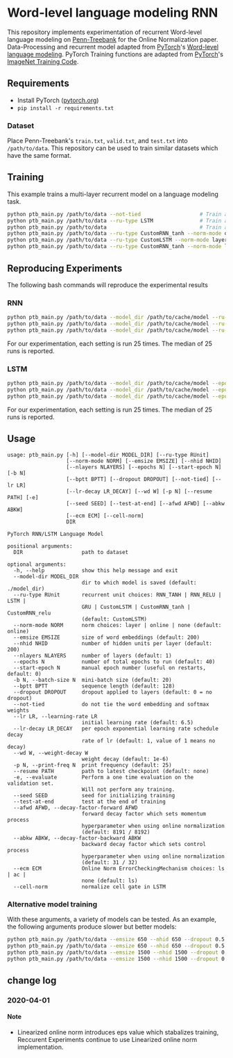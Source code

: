 # Word-level language modeling RNN

This repository implements experimentation of recurrent Word-level language 
modeling on [Penn-Treebank](https://doi.org/10.3115/1075812.1075835) for the 
Online Normalization paper.
Data-Processing and recurrent model adapted from 
[PyTorch](https://pytorch.org/)'s 
[Word-level language modeling](https://github.com/pytorch/examples/tree/master/word_language_model). 
PyTorch Training functions are adapted from [PyTorch](https://pytorch.org/)'s 
[ImageNet Training Code](https://github.com/pytorch/examples/tree/master/imagenet).

## Requirements

- Install PyTorch ([pytorch.org](http://pytorch.org))
- `pip install -r requirements.txt`

### Dataset

Place Penn-Treebank's `train.txt`, `valid.txt`, and `test.txt` into `/path/to/data`.
This repository can be used to train similar datasets which have the same format.

## Training

This example trains a multi-layer recurrent model on a language modeling task.

```bash
python ptb_main.py /path/to/data --not-tied                   # Train a LSTM network
python ptb_main.py /path/to/data --ru-type LSTM               # Train a tied LSTM network (PyTorch Implementation of LSTM)
python ptb_main.py /path/to/data                              # Train a tied LSTM network using Online Normalization
python ptb_main.py /path/to/data --ru-type CustomRNN_tanh --norm-mode online  # Train a tied tanh RNN network using Online Normalization
python ptb_main.py /path/to/data --ru-type CustomLSTM --norm-mode layer      # Train a tied LSTM network using Layer Normalization
python ptb_main.py /path/to/data --ru-type CustomRNN_tanh --norm-mode layer  # Train a tied tanh RNN network using Layer Normalization
```

## Reproducing Experiments

The following bash commands will reproduce the experimental results

### RNN

```bash
python ptb_main.py /path/to/data --model_dir /path/to/cache/model --ru-type CustomRNN_tanh --norm-mode online --lr 1.7 --afwd 0.9999389648 --abkw 0.9921875
python ptb_main.py /path/to/data --model_dir /path/to/cache/model --ru-type CustomRNN_tanh --norm-mode layer --lr 0.95
python ptb_main.py /path/to/data --model_dir /path/to/cache/model --ru-type RNN_TANH --lr 0.5
```
For our experimentation, each setting is run 25 times. 
The median of 25 runs is reported.

### LSTM

```bash
python ptb_main.py /path/to/data --model_dir /path/to/cache/model --epochs 25 --ru-type CustomLSTM --norm-mode online --lr 6.5 --afwd 0.9998779297 --abkw 0.96875
python ptb_main.py /path/to/data --model_dir /path/to/cache/model --epochs 25 --ru-type CustomLSTM --norm-mode layer --lr 3.25
python ptb_main.py /path/to/data --model_dir /path/to/cache/model --epochs 25 --ru-type LSTM --lr 3.5
```
For our experimentation, each setting is run 25 times. 
The median of 25 runs is reported.


## Usage

```
usage: ptb_main.py [-h] [--model-dir MODEL_DIR] [--ru-type RUnit]
                   [--norm-mode NORM] [--emsize EMSIZE] [--nhid NHID]
                   [--nlayers NLAYERS] [--epochs N] [--start-epoch N] [-b N]
                   [--bptt BPTT] [--dropout DROPOUT] [--not-tied] [--lr LR]
                   [--lr-decay LR_DECAY] [--wd W] [-p N] [--resume PATH] [-e]
                   [--seed SEED] [--test-at-end] [--afwd AFWD] [--abkw ABKW]
                   [--ecm ECM] [--cell-norm]
                   DIR

PyTorch RNN/LSTM Language Model

positional arguments:
  DIR                   path to dataset

optional arguments:
  -h, --help            show this help message and exit
  --model-dir MODEL_DIR
                        dir to which model is saved (default: ./model_dir)
  --ru-type RUnit       recurrent unit choices: RNN_TANH | RNN_RELU | LSTM |
                        GRU | CustomLSTM | CustomRNN_tanh | CustomRNN_relu
                        (default: CustomLSTM)
  --norm-mode NORM      norm choices: layer | online | none (default: online)
  --emsize EMSIZE       size of word embeddings (default: 200)
  --nhid NHID           number of hidden units per layer (default: 200)
  --nlayers NLAYERS     number of layers (default: 1)
  --epochs N            number of total epochs to run (default: 40)
  --start-epoch N       manual epoch number (useful on restarts, default: 0)
  -b N, --batch-size N  mini-batch size (default: 20)
  --bptt BPTT           sequence length (default: 128)
  --dropout DROPOUT     dropout applied to layers (default: 0 = no dropout)
  --not-tied            do not tie the word embedding and softmax weights
  --lr LR, --learning-rate LR
                        initial learning rate (default: 6.5)
  --lr-decay LR_DECAY   per epoch exponential learning rate schedule decay
                        rate of lr (default: 1, value of 1 means no decay)
  --wd W, --weight-decay W
                        weight decay (default: 1e-6)
  -p N, --print-freq N  print frequency (default: 25)
  --resume PATH         path to latest checkpoint (default: none)
  -e, --evaluate        Perform a one time evaluation on the validation set.
                        Will not perform any training.
  --seed SEED           seed for initializing training
  --test-at-end         test at the end of training
  --afwd AFWD, --decay-factor-forward AFWD
                        forward decay factor which sets momentum process
                        hyperparameter when using online normalization
                        (default: 8191 / 8192)
  --abkw ABKW, --decay-factor-backward ABKW
                        backward decay factor which sets control process
                        hyperparameter when using online normalization
                        (default: 31 / 32)
  --ecm ECM             Online Norm ErrorCheckingMechanism choices: ls | ac |
                        none (default: ls)
  --cell-norm           normalize cell gate in LSTM
```

### Alternative model training
With these arguments, a variety of models can be tested.
As an example, the following arguments produce slower but better models:

```bash
python ptb_main.py /path/to/data --emsize 650 --nhid 650 --dropout 0.5 --not-tied
python ptb_main.py /path/to/data --emsize 650 --nhid 650 --dropout 0.5
python ptb_main.py /path/to/data --emsize 1500 --nhid 1500 --dropout 0.65 --not-tied
python ptb_main.py /path/to/data --emsize 1500 --nhid 1500 --dropout 0.65
```

## change log

### 2020-04-01

#### Note

- Linearized online norm introduces eps value which stabalizes training, Reccurent Experiments continue to use Linearized online norm implementation.
